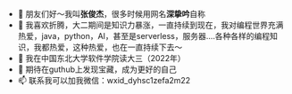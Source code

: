 - 👋 朋友们好～我叫**张俊杰**，很多时候用网名**深挚吟**自称
- 👀 我喜欢折腾，大二期间是知识力暴涨，一直持续到现在，我对编程世界充满热爱，java，python，AI，甚至是serverless，服务器....各种各样的编程知识，我都热爱，这种热爱，也在一直持续下去～
- 🌱 我在中国东北大学软件学院读大三（2022年）
- 💞️ 期待在guthub上发现宝藏，成为更好的自己
- 📫 联系我可以加我微信：wxid_dyhsc1zefa2m22
<!---
JunJie-Zhang-SZY/JunJie-Zhang-SZY is a ✨ special ✨ repository because its `README.md` (this file) appears on your GitHub profile.
You can click the Preview link to take a look at your changes.
--->
